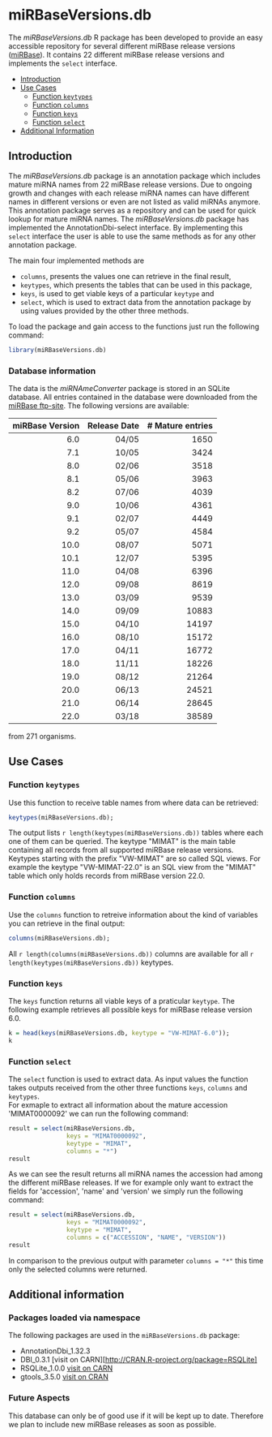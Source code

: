 
# miRBaseVersions.db

The _miRBaseVersions.db_ R package has been developed to provide an easy accessible repository for several different miRBase release versions ([miRBase](http://www.mirbase.org)).
It contains 22 different miRBase release versions and implements the `select` interface.

* [Introduction](#introduction)
* [Use Cases](#use-cases)
   - [Function `keytypes`](#function-keytypes)
   - [Function `columns`](#function-columns)
   - [Function `keys`](#function-keys)
   - [Function `select`](#function-select)
* [Additional Information](#additional-information)

## Introduction

The _miRBaseVersions.db_ package is an annotation package which includes 
mature miRNA names from 22 miRBase release versions. Due to ongoing growth and 
changes with each release miRNA names can have different names in different 
versions or even are not listed as valid miRNAs anymore. This annotation package
serves as a repository and can be used for quick lookup for mature miRNA names. 
The _miRBaseVersions.db_ package has implemented the AnnotationDbi-select 
interface. By implementing this `select` interface the user is able to use 
the same methods as for any other annotation package.

The main four implemented methods are 

- `columns`, presents the values one can retrieve in the final result,
- `keytypes`, which presents the tables that can be used in this package,
- `keys`, is used to get viable keys of a particular `keytype` and
- `select`, which is used to extract data from the annotation package by using 
values provided by the other three methods.

To load the package and gain access to the functions just run the 
following command:

```r
library(miRBaseVersions.db)
```

### Database information

The data is the _miRNAmeConverter_ package is stored in an SQLite database. All entries contained in the database were downloaded from the [miRBase ftp-site](ftp://mirbase.org/pub/mirbase/). The following versions are available:


|miRBase Version |Release Date	  | # Mature entries|
|---------------:|---------------:|----------------:|
|	6.0	         |	04/05         |	1650	        |
|	7.1	         |	10/05         |	3424	        |
|	8.0	         |	02/06         |	3518	        |
|	8.1	         |	05/06         |	3963	        |
|	8.2	         |	07/06         |	4039	        |
|	9.0	         |	10/06         |	4361	        |
|	9.1	         |	02/07         |	4449	        |
|	9.2	         |	05/07         |	4584	        |
|	10.0         |	08/07         |	5071	        |
|	10.1         |	12/07         |	5395	        |
|	11.0         |	04/08         |	6396	        |
|	12.0         |	09/08         |	8619	        |
|	13.0         |	03/09         |	9539	        |
|	14.0         |	09/09         |	10883	        |
|	15.0         |	04/10         |	14197	        |
|	16.0         |	08/10         |	15172	        |
|	17.0         |	04/11         |	16772	        |
|	18.0         |	11/11         |	18226	        |
|	19.0         |	08/12         |	21264	        |
|	20.0         |	06/13         |	24521	        |
|	21.0         |	06/14         |	28645	        |
|	22.0         |	03/18         |	38589	        |


from 271 organisms.

## Use Cases

### Function `keytypes`

Use this function to receive table names from where data can be retrieved:
```r
keytypes(miRBaseVersions.db);
```
The output lists `r length(keytypes(miRBaseVersions.db))` tables where each one
of them can be queried. The keytype "MIMAT" is the main table containing all
records from all supported miRBase release versions. Keytypes starting with 
the prefix "VW-MIMAT" are so called SQL views. For example the keytype
"VW-MIMAT-22.0" is an SQL view from the "MIMAT" table which only holds records
from miRBase version 22.0.

### Function `columns`

Use the `columns` function to retreive information about the kind of variables
you can retrieve in the final output:
```r
columns(miRBaseVersions.db);
```
All `r length(columns(miRBaseVersions.db))` columns are available for all 
`r length(keytypes(miRBaseVersions.db))` keytypes.

### Function `keys`

The `keys` function returns all viable keys of a praticular `keytype`. The 
following example retrieves all possible keys for miRBase release version 6.0.
```r
k = head(keys(miRBaseVersions.db, keytype = "VW-MIMAT-6.0"));
k
```

### Function `select`

The `select` function is used to extract data. As input values the function
takes outputs received from the other three functions `keys`, 
`columns` and `keytypes`.  
For exmaple to extract all information about the mature 
accession 'MIMAT0000092' we can run the following command:
```r
result = select(miRBaseVersions.db, 
                keys = "MIMAT0000092", 
                keytype = "MIMAT", 
                columns = "*")
result
```
As we can see the result returns all miRNA names the accession had among the different miRBase releases. If we for example only want to extract the fields for 'accession', 'name' and 'version' we simply run the following command:
```r
result = select(miRBaseVersions.db, 
                keys = "MIMAT0000092", 
                keytype = "MIMAT", 
                columns = c("ACCESSION", "NAME", "VERSION"))
result
```
In comparison to the previous output with parameter `columns = "*"` this time
only the selected columns were returned.

## Additional information

### Packages loaded via namespace
The following packages are used in the `miRBaseVersions.db` package: 

* AnnotationDbi_1.32.3
* DBI_0.3.1 [visit on CARN][http://CRAN.R-project.org/package=RSQLite]
* RSQLite_1.0.0 [visit on CARN](http://CRAN.R-project.org/package=DBI)
* gtools_3.5.0 [visit on CRAN](https://CRAN.R-project.org/package=gtools)

### Future Aspects
This database can only be of good use if it will be kept up to date.
Therefore we plan to include new miRBase releases as soon as possible.
